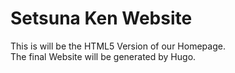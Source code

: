 # Setsuna Ken Website
This is will be the HTML5 Version of our Homepage.  
The final Website will be generated by Hugo.
